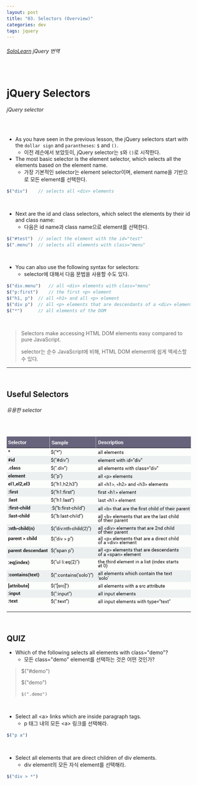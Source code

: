 ```yaml
---
layout: post
title: "03. Selectors (Overview)"
categories: dev
tags: jquery
---
```


###### [SoloLearn](https://www.sololearn.com) jQuery 번역

<br>

# jQuery Selectors

###### jQuery selector

<br>

- As you have seen in the previous lesson, the jQuery selectors start with the `dollar sign` and `parantheses`: `$` and `()`.
  - 이전 레슨에서 보았듯이, jQuery selector는 `$`와 `()`로 시작한다.
- The most basic selector is the element selector, which selects all the elements based on the element name.
  - 가장 기본적인 selector는 element selector이며, element name을 기반으로 모든 element를 선택한다.

```js
$("div")	// selects all <div> elements
```

<br>

- Next are the id and class selectors, which select the elements by their id and class name:
  - 다음은 id name과 class name으로 element를 선택한다.

```js
$("#test")	// select the element with the id="test"
$(".menu")	// selects all elements with class="menu"
```

<br>

- You can also use the following syntax for selectors:
  - selector에 대해서 다음 문법을 사용할 수도 있다.

```js
$("div.menu")	// all <div> elements with class="menu"
$("p:first")	// the first <p> element
$("h1, p")	// all <h1> and all <p> element
$("div p")	// all <p> elements that are descendants of a <div> element
$("*")		// all elements of the DOM
```

<br>

> Selectors make accessing HTML DOM elements easy compared to pure JavaScript.
>
> selector는 순수 JavaScript에 비해, HTML DOM element에 쉽게 액세스할 수 있다.

------

<br>

## Useful Selectors

###### 유용한 selector

<br>

![sololearn img](/assets/img/sololearn-jquery-overview-03-01.png)

------

<br>

## QUIZ

- Which of the following selects all elements with class="demo"?
  - 모든 class="demo" element를 선택하는 것은 어떤 것인가?

> $("#demo")
>
> $("demo")
>
> `$(".demo")`

<br>

- Select all \<a> links which are inside paragraph tags.
  - p 태그 내의 모든 \<a> 링크를 선택해라.

```js
$("p a")
```

<br>

- Select all elements that are direct children of div elements.
  - div element의 모든 자식 element를 선택해라.

```js
$("div > *")
```

<br>